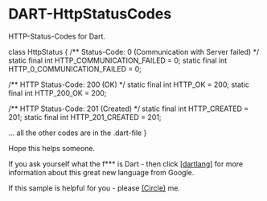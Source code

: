 DART-HttpStatusCodes
====================

HTTP-Status-Codes for Dart.

class HttpStatus {
  /** Status-Code: 0 (Communication with Server failed) */
  static final int HTTP_COMMUNICATION_FAILED = 0;
  static final int HTTP_0_COMMUNICATION_FAILED = 0;
  
  /** HTTP Status-Code: 200 (OK) */
  static final int HTTP_OK = 200;
  static final int HTTP_200_OK = 200;

  /** HTTP Status-Code: 201 (Created) */
  static final int HTTP_CREATED = 201;
  static final int HTTP_201_CREATED = 201;

  ... all the other codes are in the .dart-file
}

Hope this helps someone.

If you ask yourself what the f*** is Dart - then click [[dartlang]](http://www.dartlang.org/) for 
more information about this great new language from Google.

If this sample is helpful for you - please [(Circle)](http://gplus.mikemitterer.at/) me.